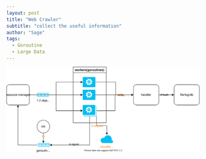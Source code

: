 ```yaml
---
layout: post
title: "Web Crawler"
subtitle: "collect the useful information"
author: "Sage"
tags:
  - Goroutine
  - Large Data
---
```


![architecture](/img/in-post/post-crawler/crawler.svg)
